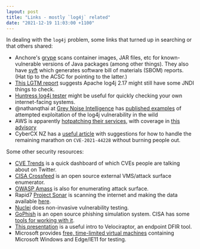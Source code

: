 ```yaml
---
layout: post
title: "Links - mostly `log4j` related"
date: "2021-12-19 11:03:00 +1100"
---
```


In dealing with the `log4j` problem, some links that turned up in searching or that others shared: 

- Anchore's [grype](https://github.com/anchore/grype/) scans container images, JAR files, etc for known-vulnerable versions of Java packages (among other things). They also have [syft](https://github.com/anchore/syft) which generates software bill of materials (SBOM) reports. (Hat tip to the ACSC for pointing to the latter.)
- [This LGTM report](https://lgtm.com/projects/g/apache/logging-log4j2/alerts/?mode=list&id=java%2Fjndi-injection) suggests Apache log4j 2.17 might still have some JNDI things to check.
- [Huntress log4j tester](https://log4shell.huntress.com/) might be useful for quickly checking your own internet-facing systems.
- @nathanqthai at [Grey Noise Intelligence](https://www.greynoise.io/) has [published examples](https://gist.github.com/nathanqthai/197b6084a05690fdebf96ed34ae84305) of attempted exploitation of the log4j vulnerability in the wild
- AWS is apparently [hotpatching their services](https://github.com/corretto/hotpatch-for-apache-log4j2), with coverage in [this advisory](https://aws.amazon.com/security/security-bulletins/AWS-2021-006/)
- CyberCX NZ has a [useful article](https://blog.cybercx.co.nz/log4j-critical-vulnerability-cve-2021-44228-planning-for-the-holidays) with suggestions for how to handle the remaining marathon on `CVE-2021-44228` without burning people out.


Some other security resources:

- [CVE Trends](https://cvetrends.com/) is a quick dashboard of which CVEs people are talking about on Twitter.
- [CISA Crossfeed](https://github.com/cisagov/crossfeed) is an open source external VMS/attack surface enumerator. 
- [OWASP Amass](https://github.com/OWASP/Amass) is also for enumerating attack surface.
- Rapid7 [Project Sonar](https://www.rapid7.com/research/project-sonar/) is scanning the internet and making the data available [here](https://opendata.rapid7.com).
- [Nuclei](https://github.com/projectdiscovery/nuclei) does non-invasive vulnerability testing.
- [GoPhish](https://getgophish.com) is an open source phishing simulation system. CISA has some [tools for working with it](https://github.com/cisagov/gophish-tools).
- [This presentation](https://docs.google.com/presentation/d/165aynAErTyYdymaoqwBuguVXJNia3CdqYSZiL6RJMPM/edit#slide=id.gd3ffd1da6a_0_124) is a useful intro to Velociraptor, an endpoint DFIR tool.
- Microsoft provides [free, time-limited virtual machines](https://developer.microsoft.com/en-us/microsoft-edge/tools/vms/) containing Microsoft Windows and Edge/IE11 for testing.
